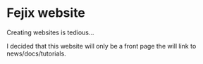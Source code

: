 # Fejix website

Creating websites is tedious...

I decided that this website will only be a front page the will link to news/docs/tutorials.
